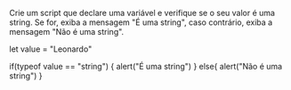 Crie um script que declare uma variável e verifique se o seu valor é uma string. Se for, exiba a mensagem "É uma string", caso contrário, exiba a mensagem "Não é uma string".


let value = "Leonardo"

if(typeof value == "string") {
  alert("É uma string")
} else{
  alert("Não é uma string")
}